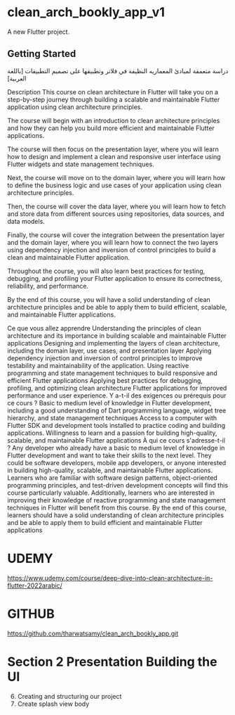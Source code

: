 # clean_arch_bookly_app_v1

A new Flutter project.

## Getting Started

دراسة متعمقة لمبادئ المعماريه النظيفة في فلاتر وتطبيقها على تصميم التطبيقات [باللغة العربية]


Description
This course on clean architecture in Flutter will take you on a step-by-step journey through building a scalable and maintainable Flutter application using clean architecture principles.

The course will begin with an introduction to clean architecture principles and how they can help you build more efficient and maintainable Flutter applications.

The course will then focus on the presentation layer, where you will learn how to design and implement a clean and responsive user interface using Flutter widgets and state management techniques.

Next, the course will move on to the domain layer, where you will learn how to define the business logic and use cases of your application using clean architecture principles.

Then, the course will cover the data layer, where you will learn how to fetch and store data from different sources using repositories, data sources, and data models.

Finally, the course will cover the integration between the presentation layer and the domain layer, where you will learn how to connect the two layers using dependency injection and inversion of control principles to build a clean and maintainable Flutter application.

Throughout the course, you will also learn best practices for testing, debugging, and profiling your Flutter application to ensure its correctness, reliability, and performance.

By the end of this course, you will have a solid understanding of clean architecture principles and be able to apply them to build efficient, scalable, and maintainable Flutter applications.



Ce que vous allez apprendre
Understanding the principles of clean architecture and its importance in building scalable and maintainable Flutter applications
Designing and implementing the layers of clean architecture, including the domain layer, use cases, and presentation layer
Applying dependency injection and inversion of control principles to improve testability and maintainability of the application.
Using reactive programming and state management techniques to build responsive and efficient Flutter applications
Applying best practices for debugging, profiling, and optimizing clean architecture Flutter applications for improved performance and user experience.
Y a-t-il des exigences ou prérequis pour ce cours ?
Basic to medium level of knowledge in Flutter development, including a good understanding of Dart programming language, widget tree hierarchy, and state management techniques
Access to a computer with Flutter SDK and development tools installed to practice coding and building applications.
Willingness to learn and a passion for building high-quality, scalable, and maintainable Flutter applications
À qui ce cours s'adresse-t-il ?
Any developer who already have a basic to medium level of knowledge in Flutter development and want to take their skills to the next level. They could be software developers, mobile app developers, or anyone interested in building high-quality, scalable, and maintainable Flutter applications. Learners who are familiar with software design patterns, object-oriented programming principles, and test-driven development concepts will find this course particularly valuable. Additionally, learners who are interested in improving their knowledge of reactive programming and state management techniques in Flutter will benefit from this course. By the end of this course, learners should have a solid understanding of clean architecture principles and be able to apply them to build efficient and maintainable Flutter applications
# UDEMY
https://www.udemy.com/course/deep-dive-into-clean-architecture-in-flutter-2022arabic/
# GITHUB
https://github.com/tharwatsamy/clean_arch_bookly_app.git

# Section 2 Presentation Building the UI
6. Creating and structuring our project
7. Create splash view body


